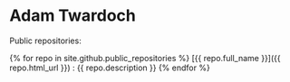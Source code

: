 # Adam Twardoch

Public repositories:

{% for repo in site.github.public_repositories %}
[{{ repo.full_name }}]({{ repo.html_url }})
: {{ repo.description }}
{% endfor %}

